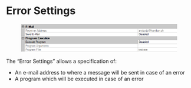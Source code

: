 # Error Settings

<figure><img src="../../.gitbook/assets/image (77).png" alt=""><figcaption></figcaption></figure>

The “Error Settings” allows a specification of:

* An e-mail address to where a message will be sent in case of an error
* A program which will be executed in case of an error
